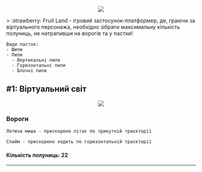 <p align="center">
  <img src="https://user-images.githubusercontent.com/71783287/224485689-eee3dc2c-09ce-45e4-9766-77be0854de02.png" />
</p>
> :strawberry: Fruit Land - ігровий застосунок-платформер, де, граючи за віртуального персонажа, необхідно зібрати максимальну кількість полуниць, не натрапивши на ворогів та у пастки!

```
Види пасток:
- Шипи
- Пили
  - Вертикальні пили
  - Горизонтальні пили
  - Блочні пили
```

## #1: Віртуальний світ
<p align="center">
  <img src="https://user-images.githubusercontent.com/71783287/224485403-6ff5d7e1-8174-4664-83b0-b047b6020a02.png" />
</p>

### Вороги
```
Летюча миша - прискорено літає по трикутній траєкторії
```

```
Слайм - прискорено ходить по горизонтальній траєкторії
```

#### Кількість полуниць: 22
------

